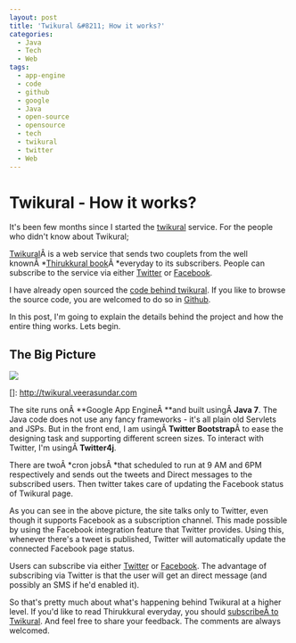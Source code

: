 ```yaml
---
layout: post
title: 'Twikural &#8211; How it works?'
categories:
  - Java
  - Tech
  - Web
tags:
  - app-engine
  - code
  - github
  - google
  - Java
  - open-source
  - opensource
  - tech
  - twikural
  - twitter
  - Web
---
```

# Twikural - How it works?

It's been few months since I started the [twikural][1] service. For the people who didn't know about Twikural;

 [1]: http://twikural.veerasundar.com/ "Twikural - Daily thirukural"

[Twikural][2]Â is a web service that sends two couplets from the well knownÂ *[Thirukkural book][3]Â *everyday to its subscribers. People can subscribe to the service via either [Twitter][4] or [Facebook][5].

I have already open sourced the [code behind twikural][6]. If you like to browse the source code, you are welcomed to do so in [Github][7].

 [2]: http://twikural.veerasundar.com/ "Twikural - Daily Thirukural"
 [3]: http://en.wikipedia.org/wiki/TirukkuÃ¡Â¹â€ºaÃ¡Â¸Â· "Thirukkural"
 [4]: https://twitter.com/twikural "twikural"
 [5]: https://www.facebook.com/twikural
 [6]: http://veerasundar.com/blog/2012/04/open-sourcing-twikural-an-app-engine-project/ "Open sourcing Twikural"
 [7]: https://github.com/vraa/twikural "Twikural source code in Github"

In this post, I'm going to explain the details behind the project and how the entire thing works. Lets begin.

## The Big Picture

[![][9]][9]

 []: http://twikural.veerasundar.com

The site runs onÂ **Google App EngineÂ **and built usingÂ **Java 7**. The Java code does not use any fancy frameworks - it's all plain old Servlets and JSPs. But in the front end, I am usingÂ **Twitter Bootstrap**Â to ease the designing task and supporting different screen sizes. To interact with Twitter, I'm usingÂ **Twitter4j**.

There are twoÂ *cron jobsÂ *that scheduled to run at 9 AM and 6PM respectively and sends out the tweets and Direct messages to the subscribed users. Then twitter takes care of updating the Facebook status of Twikural page.

As you can see in the above picture, the site talks only to Twitter, even though it supports Facebook as a subscription channel. This made possible by using the Facebook integration feature that Twitter provides. Using this, whenever there's a tweet is published, Twitter will automatically update the connected Facebook page status.

Users can subscribe via either [Twitter][9] or [Facebook][5]. The advantage of subscribing via Twitter is that the user will get an direct message (and possibly an SMS if he'd enabled it).

 [9]: https://twitter.com/twikural

So that's pretty much about what's happening behind Twikural at a higher level. If you'd like to read Thirukkural everyday, you should [subscribeÂ to Twikural][10]. And feel free to share your feedback. The comments are always welcomed.

 [10]: http://twikural.veerasundar.com/subscribe.jsp "Subscribe to Twitter"